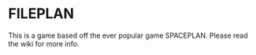 # FILEPLAN
This is a game based off the ever popular game SPACEPLAN. Please read the wiki for more info.
